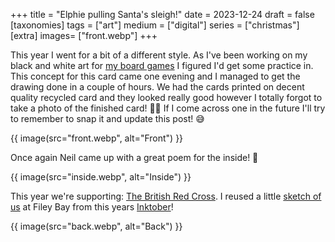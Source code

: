 +++
title = "Elphie pulling Santa's sleigh!"
date = 2023-12-24
draft =  false
[taxonomies]
tags = ["art"]
medium = ["digital"]
series = ["christmas"]
[extra]
images= ["front.webp"]
+++

This year I went for a bit of a different style. As I've been working on my black and white art for [my board games](/series/project-quest) I figured I'd get some practice in. This concept for this card came one evening and I managed to get the drawing done in a couple of hours. We had the cards printed on decent quality recycled card and they looked really good however I totally forgot to take a photo of the finished card! 🤦‍♂️ If I come across one in the future I'll try to remember to snap it and update this post! 😅

{{ image(src="front.webp", alt="Front") }}

Once again Neil came up with a great poem for the inside! 🎄

{{ image(src="inside.webp", alt="Inside") }}

This year we're supporting: [The British Red Cross](https://www.redcross.org.uk/). I reused a little [sketch of us](/gallery/inktober-beast/) at Filey Bay from this years [Inktober](/series/inktober-2023)!

{{ image(src="back.webp", alt="Back") }}
